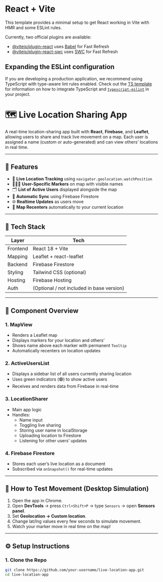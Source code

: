 # React + Vite

This template provides a minimal setup to get React working in Vite with HMR and some ESLint rules.

Currently, two official plugins are available:

- [@vitejs/plugin-react](https://github.com/vitejs/vite-plugin-react/blob/main/packages/plugin-react) uses [Babel](https://babeljs.io/) for Fast Refresh
- [@vitejs/plugin-react-swc](https://github.com/vitejs/vite-plugin-react/blob/main/packages/plugin-react-swc) uses [SWC](https://swc.rs/) for Fast Refresh

## Expanding the ESLint configuration

If you are developing a production application, we recommend using TypeScript with type-aware lint rules enabled. Check out the [TS template](https://github.com/vitejs/vite/tree/main/packages/create-vite/template-react-ts) for information on how to integrate TypeScript and [`typescript-eslint`](https://typescript-eslint.io) in your project.

# 🗺️ Live Location Sharing App

A real-time location-sharing app built with **React**, **Firebase**, and **Leaflet**, allowing users to share and track live movement on a map. Each user is assigned a name (custom or auto-generated) and can view others’ locations in real time.

---

## 🚀 Features

- 📍 **Live Location Tracking** using `navigator.geolocation.watchPosition`
- 🧑‍🤝‍🧑 **User-Specific Markers** on map with visible names
- 🗂️ **List of Active Users** displayed alongside the map
- 🔄 **Automatic Sync** using Firebase Firestore
- 🌐 **Realtime Updates** as users move
- 🧭 **Map Recenters** automatically to your current location

---

## 🧱 Tech Stack

| Layer    | Tech                                      |
| -------- | ----------------------------------------- |
| Frontend | React 18 + Vite                           |
| Mapping  | Leaflet + react-leaflet                   |
| Backend  | Firebase Firestore                        |
| Styling  | Tailwind CSS (optional)                   |
| Hosting  | Firebase Hosting                          |
| Auth     | (Optional / not included in base version) |

---

## 🧩 Component Overview

### 1. **MapView**

- Renders a Leaflet map
- Displays markers for your location and others'
- Shows name above each marker with permanent `Tooltip`
- Automatically recenters on location updates

### 2. **ActiveUsersList**

- Displays a sidebar list of all users currently sharing location
- Uses green indicators (🟢) to show active users
- Receives and renders data from Firebase in real-time

### 3. **LocationSharer**

- Main app logic
- Handles:
  - Name input
  - Toggling live sharing
  - Storing user name in localStorage
  - Uploading location to Firestore
  - Listening for other users’ updates

### 4. **Firebase Firestore**

- Stores each user’s live location as a document
- Subscribed via `onSnapshot()` for real-time updates

---

## 🧪 How to Test Movement (Desktop Simulation)

1. Open the app in Chrome.
2. Open **DevTools** → press `Ctrl+Shift+P` → type `Sensors` → open **Sensors panel**.
3. Set **Geolocation → Custom location**.
4. Change lat/lng values every few seconds to simulate movement.
5. Watch your marker move in real time on the map!

---

## ⚙️ Setup Instructions

### 1. Clone the Repo

```bash
git clone https://github.com/your-username/live-location-app.git
cd live-location-app
```
